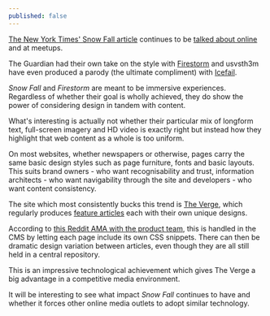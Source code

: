 ```yaml
---
published: false
---
```


[The New York Times' Snow Fall article](http://www.nytimes.com/projects/2012/snow-fall/) continues to be [talked about online](http://martinbelam.com/2013/newsrewired_breaking_articles/) and at meetups.

The Guardian had their own take on the style with [Firestorm](http://www.theguardian.com/world/interactive/2013/may/26/firestorm-bushfire-dunalley-holmes-family) and usvsth3m have even produced a parody (the ultimate compliment) with [Icefail](http://toys.usvsth3m.com/icefail/).

_Snow Fall_ and _Firestorm_ are meant to be immersive experiences. Regardless of whether their goal is wholly achieved, they do show the power of considering design in tandem with content.

What's interesting is actually not whether their particular mix of longform text, full-screen imagery and HD video is exactly right but instead how they highlight that web content as a whole is too uniform.

On most websites, whether newspapers or otherwise, pages carry the same basic design styles such as page furniture, fonts and basic layouts. This suits brand owners - who want recognisability and trust, information architects - who want navigability through the site and developers - who want content consistency.

The site which most consistently bucks this trend is [The Verge](http://www.theverge.com), which regularly produces [feature articles](http://www.theverge.com/longform) each with their own unique designs.

According to [this Reddit AMA with the product team](http://www.reddit.com/r/web_design/comments/12gm3c/vox_media_product_team_builders_of_sb_nation/), this is handled in the CMS by letting each page include its own CSS snippets. There can then be dramatic design variation between articles, even though they are all still held in a central repository.

This is an impressive technological achievement which gives The Verge a big advantage in a competitive media environment.

It will be interesting to see what impact _Snow Fall_ continues to have and whether it forces other online media outlets to adopt similar technology.